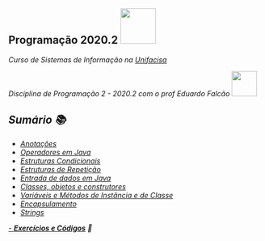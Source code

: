 <h2> Programação 2020.2 <img src="https://media1.tenor.com/images/4a950a1e221d93e654047ecee711af5a/tenor.gif?itemid=8105026" width="70"></h2>

<p><em>Curso de Sistemas de Informação na <a href="https://www.unifacisa.edu.br/home">Unifacisa</a>
  
Disciplina de Programação 2 - 2020.2 com o prof Eduardo Falcão <img src="https://camo.githubusercontent.com/40dff491d4e8123af55298ef908faedb66c463e5/68747470733a2f2f6d656469612e67697068792e636f6d2f6d656469612f57556c706c634d704f43456d5447427442572f67697068792e676966" width="50">

## Sumário 📚
- [Anotações](Java/anotacoes.md)
- [Operadores em Java](https://github.com/annie-bot/Programacao-2020.2/blob/master/Java/anotacoes.md#operadores-em-java)
- [Estruturas Condicionais](https://github.com/annie-bot/Programacao-2020.2/blob/master/Java/anotacoes.md#estruturas-condicionais)
- [Estruturas de Repetição](https://github.com/annie-bot/Programacao-2020.2/blob/master/Java/anotacoes.md#estruturas-de-repeti%C3%A7%C3%A3o)
- [Entrada de dados em Java](https://github.com/annie-bot/Programacao-2020.2/blob/master/Java/anotacoes.md#entrada-de-dados-em-java)
- [Classes, objetos e construtores](https://github.com/annie-bot/Programacao-2020.2/blob/master/Java/anotacoes.md#classes-objetos-e-construtores)
- [Variáveis e Métodos de Instância e de Classe](https://github.com/annie-bot/Programacao-2020.2/blob/master/Java/anotacoes.md#vari%C3%A1veis-e-m%C3%A9todos-de-inst%C3%A2ncia-e-de-classe)
- [Encapsulamento](https://github.com/annie-bot/Programacao-2020.2/blob/master/Java/anotacoes.md#encapsulamento)
- [Strings](https://github.com/annie-bot/Programacao-2020.2/blob/master/Java/anotacoes.md#strings)

[- **Exercícios e Códigos**](https://github.com/annie-bot/Programacao-2020.2/tree/master/codes) 📖
